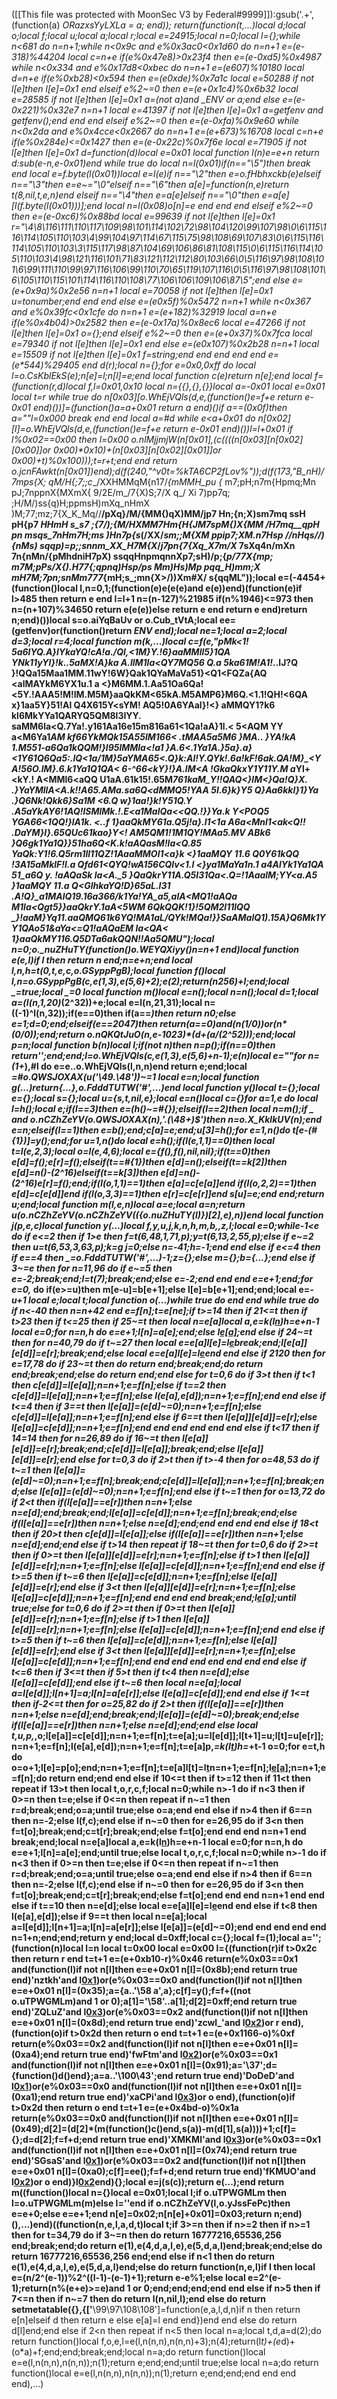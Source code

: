 ([[This file was protected with MoonSec V3 by Federal#9999]]):gsub('.+', (function(a) _ORazxsYyLXLa = a; end)); return(function(t,...)local d;local o;local f;local u;local a;local r;local e=24915;local n=0;local l={};while n<681 do n=n+1;while n<0x9c and e%0x3ac0<0x1d60 do n=n+1 e=(e-318)%44204 local c=n+e if(e%0x47e8)>0x23f4 then e=(e-0xd5)%0x4987 while n<0x334 and e%0x17d8<0xbec do n=n+1 e=(e*607)%10180 local d=n+e if(e%0xb28)<0x594 then e=(e*0xde)%0x7a1c local e=50288 if not l[e]then l[e]=0x1 end elseif e%2~=0 then e=(e+0x1c4)%0x6b32 local e=28585 if not l[e]then l[e]=0x1 a=(not a)and _ENV or a;end else e=(e-0x221)%0x32e7 n=n+1 local e=41397 if not l[e]then l[e]=0x1 a=getfenv and getfenv();end end end elseif e%2~=0 then e=(e-0xfa)%0x9e60 while n<0x2da and e%0x4cce<0x2667 do n=n+1 e=(e+673)%16708 local c=n+e if(e%0x284e)<=0x1427 then e=(e-0x22c)%0x7f6e local e=71905 if not l[e]then l[e]=0x1 d=function(d)local e=0x01 local function l(n)e=e+n return d:sub(e-n,e-0x01)end while true do local n=l(0x01)if(n=="\5")then break end local e=f.byte(l(0x01))local e=l(e)if n=="\2"then e=o.fHbhxckb(e)elseif n=="\3"then e=e~="\0"elseif n=="\6"then a[e]=function(n,e)return t(8,nil,t,e,n)end elseif n=="\4"then e=a[e]elseif n=="\0"then e=a[e][l(f.byte(l(0x01)))];end local n=l(0x08)o[n]=e end end end elseif e%2~=0 then e=(e-0xc6)%0x88bd local e=99639 if not l[e]then l[e]=0x1 r="\4\8\116\111\110\117\109\98\101\114\102\72\98\104\120\99\107\98\0\6\115\116\114\105\110\103\4\99\104\97\114\67\115\75\98\108\69\107\83\0\6\115\116\114\105\110\103\3\115\117\98\87\104\69\106\86\81\108\115\0\6\115\116\114\105\110\103\4\98\121\116\101\71\83\121\112\112\80\103\66\0\5\116\97\98\108\101\6\99\111\110\99\97\116\106\99\110\70\65\119\107\116\0\5\116\97\98\108\101\6\105\110\115\101\114\116\110\108\77\106\106\109\106\87\5";end else e=(e+0x9a)%0x2e56 n=n+1 local e=70058 if not l[e]then l[e]=0x1 u=tonumber;end end end else e=(e*0x5f)%0x5472 n=n+1 while n<0x367 and e%0x39fc<0x1cfe do n=n+1 e=(e+182)%32919 local a=n+e if(e%0x4b04)>0x2582 then e=(e-0x17a)%0x8ec6 local e=47266 if not l[e]then l[e]=0x1 o={};end elseif e%2~=0 then e=(e+0x37)%0x7fca local e=79340 if not l[e]then l[e]=0x1 end else e=(e*0x107)%0x2b28 n=n+1 local e=15509 if not l[e]then l[e]=0x1 f=string;end end end end end e=(e*544)%29405 end d(r);local n={};for e=0x0,0xff do local l=o.CsKblEkS(e);n[e]=l;n[l]=e;end local function c(e)return n[e];end local f=(function(r,d)local f,l=0x01,0x10 local n={{},{},{}}local a=-0x01 local e=0x01 local t=r while true do n[0x03][o.WhEjVQls(d,e,(function()e=f+e return e-0x01 end)())]=(function()a=a+0x01 return a end)()if a==(0x0f)then a=""l=0x000 break end end local a=#d while e<a+0x01 do n[0x02][l]=o.WhEjVQls(d,e,(function()e=f+e return e-0x01 end)())l=l+0x01 if l%0x02==0x00 then l=0x00 o.nlMjjmjW(n[0x01],(c((((n[0x03][n[0x02][0x00]]or 0x00)*0x10)+(n[0x03][n[0x02][0x01]]or 0x00)+t)%0x100)));t=r+t;end end return o.jcnFAwkt(n[0x01])end);d(f(240,"^v0t=%kTA6CP2fLov%"));d(f(173,"B_nH)/7mps{X; qM/H{;7;;c__/XXHMMqM{n17/_{mMMH_pu {_ m7;pH;n7m{Hpmq;Mn pJ;7nppnX{MXmX{ 9/2E/m_/7{X)S;7/X q_/ Xi 7)pp7q; ;H/M/)ss{q)H;ppmsH)mXq_nHmX )M;77;mz;7{X_K_Mq//__/pXq}/M/{MM{)qX)MM/jp7 Hn;{n;X)sm7mq ssH pH{p7 _HHmH s_s7 ;{_7/);{M_/HXMM7Hm{H{JM7spM{)X{MM /H7mq__qpH pn msqs_7nHm7H;ms )Hn7p{s_(/XX/_sm;;M{XM ppip7;XM.n7Hsp //nHqs//){nMs) sqqp)=p;;snnm_XX_H7M{X_/_j7pn{7{Xq_X7m/X_ 7sXq4n/mXn  7n{nMn/{pMhdniH7pX) ssqqHnpmqnnXp7;sH)/p;{__p/77X{mp; _m7M;pPs/X{).H77{;qpnq)Hsp/ps Mm)Hs)Mp_ pqq_H)mm;X_ mH7M;7pn;snMm777_{mH;s_;mn{X>/))Xm#X/ s{qqML"));local e=(-4454+(function()local l,n=0,1;(function(e)e(e(e)and e(e))end)(function(e)if l>485 then return e end l=l+1 n=(n-127)%21985 if(n%1946)<=973 then n=(n+107)%34650 return e(e(e))else return e end return e end)return n;end)())local s=o.aiYqBaUv or o.Cub_tVtA;local ee=(getfenv)or(function()return _ENV end);local ne=1;local a=2;local d=3;local r=4;local function m(k,...)local c=f(e,"pMk<1! 5a6lYQ.A}lYkaYQ!cA!a./Ql,<1M}Y.!6}aaMMll5}1QA YNk11yYl}!k..5aMX!A}ka A.llM1la<QY7MQ56 Q.a 5ka61M!A1!_..lJ?Q }!QQa15Maa1MM.11wY!6W}Qak1QYaMaVa51}<Q1<FQZa{AQ <alMAYkM6YX1u.1 a <}M6MM.1.Aa51Oa6Qa!<5Y.!AAA5!M!lM.M5M}aaQkKM<65kA.M5AMP6}M6Q.<1.1!QH!<6QA x}1aa5Y}51!Al Q4X615Y<sYM! AQ5!0A6YAal}!<} aMMQY1?k6 kl6MkYYa1QARYQ5QM8l3IYY. saMM6la<Q.7Ya!.y161Aa16e15m816a61<1Qa!aA}1l.< 5<AQM YY a<M6Ya1*AM kf66YkMQk15A55lM166< .tMAA5a5M6 }MA.. }YA!kA 1.M551-a6Qa1kQQM!}l95lMMla<!a1 }A.6<.1Ya1A.}5a}.a}<1Y61Q6Qa5:.lQ<1a/1M}5aYMA65<.Q}k:Al!Y.QYk!.6a!kF!6ak.QA!M}_<YA!56O.lM}.6.k1Ya1Q1QA< 6-^66<kY}!}A<a >.lM<A !GkaQkxY1Y11Y.M a*Yl+<kY.! A<MMl6<aQQ U1aA.61k15!.65M*761kaM_Y!!QAQ<}lM<}Qa!Q}X.  .}YaYMllA<A.k!!A65.AMa.sa6Q<dMMQ5!YAA 5I.6}k}Y5 Q}Aa6kkl}1}Ya .}Q6Nk!Qkk6}Sa1M <6.Q w}1aa!}k!Y51Q.Y .A5aYkAY6!1AQ!lSMlMk.!.E<a1MalQa<<QQ.!}}Ya.k Y<POQ5 YGA66<1QQ!}lA1k. <..f 1}aaQkMY61a.Q5j!a}.l1<1a A6a<Mnl1<ak<Q!! .DaYM}l}.65QUc61kao}Y<! AM5QM1!1M1QY!MAa5.MV ABk6 }Q6gk1Ya1Q}}51ha6Q<K.k!aAQasM!la<Q.85 *YaQk:Y1!6.Q5rm1ll11QZ!1AaaMMOl1<a}k <}1aaMQY 11.6 Q0Y61kQQ !3A15aMklF<!Qa )}la1MalQ15.1 6}Q6G<lYa1QAF5!ga6Q<u.  1AQa=M1Ya<Q., 1sllMk:Y11aAn5tX16a<AQ<!1Aa5Qk1l1<aQQ5kc1aaMQY>!l.a Qfd61<QYQ!wA156CQlv<1.l <}ya1MaYa1n.1 a4AlYk1Ya1QA 51_a6Q y. !aAQaSk la<A._5 }QaQkrY11A.Q5I31Qa<.Q=!1AaalM;YY<a.A5 }1aaMQY 11.a Q<GlhkaYQ!D}65aL.l31 .A!Q}_a1MAlQ19.16a366/k1Ya!YA_a5,alA<MQ1!aAQa M1la<Qgt5}}aaQkrY.1aA<5WM 6QkQQK!1}!5QM2l11lQQ _}!aaM}Yq11.aaQMQ61k6YQ!MA1aL/QYk!MQa!}}SaAMalQ1).15A}Q6Mk1YY1QAo51&aYa<=Q1!aAQaEM la<QA< 1}aaQkMY116.Q5DTa6akQQN!!Aa5QMU");local n=0;o._nuZHuTY(function()o.WEYQXiyy()n=n+1 end)local function e(e,l)if l then return n end;n=e+n;end local l,n,h=t(0,t,e,c,o.GSyppPgB);local function f()local l,n=o.GSyppPgB(c,e(1,3),e(5,6)+2);e(2);return(n*256)+l;end;local _=true;local _=0 local function m()local e=n();local n=n();local d=1;local a=(l(n,1,20)*(2^32))+e;local e=l(n,21,31);local n=((-1)^l(n,32));if(e==0)then if(a==_)then return n*0;else e=1;d=0;end;elseif(e==2047)then return(a==0)and(n*(1/0))or(n*(0/0));end;return o.nQKQtJuO(n,e-1023)*(d+(a/(2^52)));end;local p=n;local function b(n)local l;if(not n)then n=p();if(n==0)then return'';end;end;l=o.WhEjVQls(c,e(1,3),e(5,6)+n-1);e(n)local e=""for n=(1+_),#l do e=e..o.WhEjVQls(l,n,n)end return e;end;local _=#o.QWSJOXAX(u('\49.\48'))~=1 local e=n;local function g(...)return{...},o.FdddTUTW('#',...)end local function y()local t={};local e={};local s={};local u={s,t,nil,e};local e=n()local c={}for a=1,e do local l=h();local e;if(l==3)then e=(h()~=#{});elseif(l==2)then local n=m();if _ and o.nCZhZeYV(o.QWSJOXAX(n),'.(\48+)$')then n=o.X_KklkUV(n);end e=n;elseif(l==1)then e=b();end;c[a]=e;end;u[3]=h();for e=1,n()do t[e-(#{1})]=y();end;for u=1,n()do local e=h();if(l(e,1,1)==0)then local t=l(e,2,3);local o=l(e,4,6);local e={f(),f(),nil,nil};if(t==0)then e[d]=f();e[r]=f();elseif(t==#{1})then e[d]=n();elseif(t==k[2])then e[d]=n()-(2^16)elseif(t==k[3])then e[d]=n()-(2^16)e[r]=f();end;if(l(o,1,1)==1)then e[a]=c[e[a]]end if(l(o,2,2)==1)then e[d]=c[e[d]]end if(l(o,3,3)==1)then e[r]=c[e[r]]end s[u]=e;end end;return u;end;local function m(l,e,n)local a=e;local a=n;return u(o.nCZhZeYV(o.nCZhZeYV(({o._nuZHuTY(l)})[2],e),n))end local function j(p,e,c)local function y(...)local f,y,u,j,k,n,h,m,b,_,z,l;local e=0;while-1<e do if e<=2 then if 1>e then f=t(6,48,1,71,p);y=t(6,13,2,55,p);else if e~=2 then u=t(6,53,3,63,p);k=g j=0;else n=-41;h=-1;end end else if e<=4 then if e==4 then _=o.FdddTUTW('#',...)-1;z={};else m={};b={...};end else if 3~=e then for n=11,96 do if e~=5 then e=-2;break;end;l=t(7);break;end;else e=-2;end end end e=e+1;end;for e=0,_ do if(e>=u)then m[e-u]=b[e+1];else l[e]=b[e+1];end;end;local e=_-u+1 local e;local t;local function o(...)while true do end end while true do if n<-40 then n=n+42 end e=f[n];t=e[ne];if t>=14 then if 21<=t then if t>23 then if t<=25 then if 25~=t then local n=e[a]local a,e=k(l[n](s(l,n+1,e[d])))h=e+n-1 local e=0;for n=n,h do e=e+1;l[n]=a[e];end;else l[e[a]]();end else if 24~=t then for n=40,79 do if t~=27 then local e=e[a]l[e]=l[e](s(l,e+1,h))break;end;l[e[a]][e[d]]=e[r];break;end;else local e=e[a]l[e]=l[e](s(l,e+1,h))end end else if 21<t then if t>20 then for e=17,78 do if 23~=t then do return end;break;end;do return end;break;end;else do return end;end else for t=0,6 do if 3>t then if t<1 then c[e[d]]=l[e[a]];n=n+1;e=f[n];else if t==2 then c[e[d]]=l[e[a]];n=n+1;e=f[n];else l(e[a],e[d]);n=n+1;e=f[n];end end else if t<=4 then if 3==t then l[e[a]]=(e[d]~=0);n=n+1;e=f[n];else c[e[d]]=l[e[a]];n=n+1;e=f[n];end else if 6==t then l[e[a]][e[d]]=e[r];else l[e[a]]=c[e[d]];n=n+1;e=f[n];end end end end end end else if t<17 then if 14<t then if t>=14 then for n=26,89 do if 16~=t then l[e[a]][e[d]]=e[r];break;end;c[e[d]]=l[e[a]];break;end;else l[e[a]][e[d]]=e[r];end else for t=0,3 do if 2>t then if t>-4 then for o=48,53 do if t~=1 then l[e[a]]=(e[d]~=0);n=n+1;e=f[n];break;end;c[e[d]]=l[e[a]];n=n+1;e=f[n];break;end;else l[e[a]]=(e[d]~=0);n=n+1;e=f[n];end else if t~=1 then for o=13,72 do if 2<t then if(l[e[a]]==e[r])then n=n+1;else n=e[d];end;break;end;l[e[a]]=c[e[d]];n=n+1;e=f[n];break;end;else if(l[e[a]]==e[r])then n=n+1;else n=e[d];end;end end end end else if 18<t then if 20>t then c[e[d]]=l[e[a]];else if(l[e[a]]==e[r])then n=n+1;else n=e[d];end;end else if t>14 then repeat if 18~=t then for t=0,6 do if 2>=t then if 0>=t then l[e[a]][e[d]]=e[r];n=n+1;e=f[n];else if t>1 then l[e[a]][e[d]]=e[r];n=n+1;e=f[n];else l[e[a]]=c[e[d]];n=n+1;e=f[n];end end else if t>=5 then if t~=6 then l[e[a]]=c[e[d]];n=n+1;e=f[n];else l[e[a]][e[d]]=e[r];end else if 3<t then l[e[a]][e[d]]=e[r];n=n+1;e=f[n];else l[e[a]]=c[e[d]];n=n+1;e=f[n];end end end end break;end;l[e[a]]();until true;else for t=0,6 do if 2>=t then if 0>=t then l[e[a]][e[d]]=e[r];n=n+1;e=f[n];else if t>1 then l[e[a]][e[d]]=e[r];n=n+1;e=f[n];else l[e[a]]=c[e[d]];n=n+1;e=f[n];end end else if t>=5 then if t~=6 then l[e[a]]=c[e[d]];n=n+1;e=f[n];else l[e[a]][e[d]]=e[r];end else if 3<t then l[e[a]][e[d]]=e[r];n=n+1;e=f[n];else l[e[a]]=c[e[d]];n=n+1;e=f[n];end end end end end end end end else if t<=6 then if 3<=t then if 5>t then if t<4 then n=e[d];else l[e[a]]=c[e[d]];end else if t~=6 then local n=e[a];local a=l[e[d]];l[n+1]=a;l[n]=a[e[r]];else l[e[a]]=c[e[d]];end end else if 1<=t then if-2<=t then for o=25,82 do if 2>t then if(l[e[a]]==e[r])then n=n+1;else n=e[d];end;break;end;l[e[a]]=(e[d]~=0);break;end;else if(l[e[a]]==e[r])then n=n+1;else n=e[d];end;end else local t,u,p,_,o;l[e[a]]=c[e[d]];n=n+1;e=f[n];t=e[a];u=l[e[d]];l[t+1]=u;l[t]=u[e[r]];n=n+1;e=f[n];l(e[a],e[d]);n=n+1;e=f[n];t=e[a]p,_=k(l[t](s(l,t+1,e[d])))h=_+t-1 o=0;for e=t,h do o=o+1;l[e]=p[o];end;n=n+1;e=f[n];t=e[a]l[t]=l[t](s(l,t+1,h))n=n+1;e=f[n];l[e[a]]();n=n+1;e=f[n];do return end;end end else if 10<=t then if t>=12 then if 11<t then repeat if 13>t then local t,o,r,c,f;local n=0;while n>-1 do if n<3 then if 0>=n then t=e;else if 0<=n then repeat if n~=1 then r=d;break;end;o=a;until true;else o=a;end end else if n>4 then if 6==n then n=-2;else l(f,c);end else if n~=0 then for e=26,95 do if 3<n then f=t[o];break;end;c=t[r];break;end;else f=t[o];end end end n=n+1 end break;end;local n=e[a]local a,e=k(l[n](s(l,n+1,e[d])))h=e+n-1 local e=0;for n=n,h do e=e+1;l[n]=a[e];end;until true;else local t,o,r,c,f;local n=0;while n>-1 do if n<3 then if 0>=n then t=e;else if 0<=n then repeat if n~=1 then r=d;break;end;o=a;until true;else o=a;end end else if n>4 then if 6==n then n=-2;else l(f,c);end else if n~=0 then for e=26,95 do if 3<n then f=t[o];break;end;c=t[r];break;end;else f=t[o];end end end n=n+1 end end else if t==10 then n=e[d];else local e=e[a]l[e]=l[e](s(l,e+1,h))end end else if t<8 then l(e[a],e[d]);else if 9==t then local n=e[a];local a=l[e[d]];l[n+1]=a;l[n]=a[e[r]];else l[e[a]]=(e[d]~=0);end end end end end n=1+n;end;end;return y end;local d=0xff;local c={};local f=(1);local a='';(function(n)local l=n local t=0x00 local e=0x00 l={(function(r)if t>0x2c then return r end t=t+1 e=(e+0xb10-r)%0x46 return(e%0x03==0x1 and(function(l)if not n[l]then e=e+0x01 n[l]=(0x8b);end return true end)'nztkh'and l[0x1](0x2c4+r))or(e%0x03==0x0 and(function(l)if not n[l]then e=e+0x01 n[l]=(0x35);a={a..'\58 a',a};c[f]=y();f=f+((not o.uTPWGMLm)and 1 or 0);a[1]='\58'..a[1];d[2]=0xff;end return true end)'ZQLuZ'and l[0x3](r+0x16e))or(e%0x03==0x2 and(function(l)if not n[l]then e=e+0x01 n[l]=(0x8d);end return true end)'zcwl_'and l[0x2](r+0x101))or r end),(function(o)if t>0x2d then return o end t=t+1 e=(e+0x1166-o)%0xf return(e%0x03==0x2 and(function(l)if not n[l]then e=e+0x01 n[l]=(0xa4);end return true end)'fwFtm'and l[0x2](0x211+o))or(e%0x03==0x1 and(function(l)if not n[l]then e=e+0x01 n[l]=(0x91);a='\37';d={function()d()end};a=a..'\100\43';end return true end)'DoDeD'and l[0x1](o+0x3e4))or(e%0x03==0x0 and(function(l)if not n[l]then e=e+0x01 n[l]=(0xa1);end return true end)'xaCPi'and l[0x3](o+0x16f))or o end),(function(o)if t>0x2d then return o end t=t+1 e=(e+0x4bd-o)%0x1a return(e%0x03==0x0 and(function(l)if not n[l]then e=e+0x01 n[l]=(0x49);d[2]=(d[2]*(m(function()c()end,s(a))-m(d[1],s(a))))+1;c[f]={};d=d[2];f=f+d;end return true end)'XMKMl'and l[0x3](0x2e3+o))or(e%0x03==0x1 and(function(l)if not n[l]then e=e+0x01 n[l]=(0x74);end return true end)'SGsaS'and l[0x1](o+0x141))or(e%0x03==0x2 and(function(l)if not n[l]then e=e+0x01 n[l]=(0xa0);c[f]=ee();f=f+d;end return true end)'fKMUO'and l[0x2](o+0x7e))or o end)}l[0x2](0x78d)end){};local e=j(s(c));return e(...);end return m((function()local n={}local e=0x01;local l;if o.uTPWGMLm then l=o.uTPWGMLm(m)else l=''end if o.nCZhZeYV(l,o.yJssFePc)then e=e+0;else e=e+1;end n[e]=0x02;n[n[e]+0x01]=0x03;return n;end)(),...)end)((function(n,e,l,a,d,t)local t;if 3>=n then if n>=2 then if n>=1 then for t=34,79 do if 3~=n then do return 16777216,65536,256 end;break;end;do return e(1),e(4,d,a,l,e),e(5,d,a,l)end;break;end;else do return 16777216,65536,256 end;end else if n<1 then do return e(1),e(4,d,a,l,e),e(5,d,a,l)end;else do return function(n,e,l)if l then local e=(n/2^(e-1))%2^((l-1)-(e-1)+1);return e-e%1;else local e=2^(e-1);return(n%(e+e)>=e)and 1 or 0;end;end;end;end end else if n>5 then if 7<=n then if n~=7 then do return l(n,nil,l);end else do return setmetatable({},{['__\99\97\108\108']=function(e,a,l,d,n)if n then return e[n]elseif d then return e else e[a]=l end end})end end else do return d[l]end;end else if 2<n then repeat if n<5 then local n=a;local t,d,a=d(2);do return function()local f,o,e,l=e(l,n(n,n),n(n,n)+3);n(4);return(l*t)+(e*d)+(o*a)+f;end;end;break;end;local n=a;do return function()local e=e(l,n(n,n),n(n,n));n(1);return e;end;end;until true;else local n=a;do return function()local e=e(l,n(n,n),n(n,n));n(1);return e;end;end;end end end end),...)

